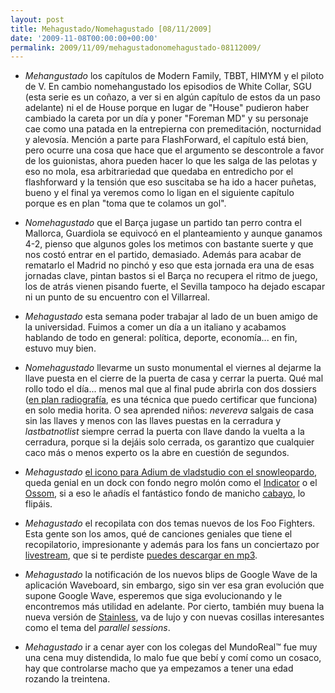 ```yaml
---
layout: post
title: Mehagustado/Nomehagustado [08/11/2009]
date: '2009-11-08T00:00:00+00:00'
permalink: 2009/11/09/mehagustadonomehagustado-08112009/
---
```

- *Mehangustado* los capítulos de Modern Family, TBBT, HIMYM y el piloto de V. En cambio nomehangustado los episodios de White Collar, SGU (esta serie es un coñazo, a ver si en algún capítulo de estos da un paso adelante) ni el de House porque en lugar de "House" pudieron haber cambiado la careta por un día y poner "Foreman MD" y su personaje cae como una patada en la entrepierna con premeditación, nocturnidad y alevosía. Mención a parte para FlashForward, el capítulo está bien, pero ocurre una cosa que hace que el argumento se descontrole a favor de los guionistas, ahora pueden hacer lo que les salga de las pelotas y eso no mola, esa arbitrariedad que quedaba en entredicho por el flashforward y la tensión que eso suscitaba se ha ido a hacer puñetas, bueno y el final ya veremos como lo ligan en el siguiente capítulo porque es en plan "toma que te colamos un gol".

- *Nomehagustado* que el Barça jugase un partido tan perro contra el Mallorca, Guardiola se equivocó en el planteamiento y aunque ganamos 4-2, pienso que algunos goles los metimos con bastante suerte y que nos costó entrar en el partido, demasiado. Además para acabar de rematarlo el Madrid no pinchó y eso que esta jornada era una de esas jornadas clave, pintan bastos si el Barça no recupera el ritmo de juego, los de atrás vienen pisando fuerte, el Sevilla tampoco ha dejado escapar ni un punto de su encuentro con el Villarreal.

- *Mehagustado* esta semana poder trabajar al lado de un buen amigo de la universidad. Fuimos a comer un día a un italiano y acabamos hablando de todo en general: política, deporte, economía... en fin, estuvo muy bien.

- *Nomehagustado* llevarme un susto monumental el viernes al dejarme la llave puesta en el cierre de la puerta de casa y cerrar la puerta. Qué mal rollo todo el día... menos mal que al final pude abrirla con dos dossiers ([en plan radiografía](http://www.forocoches.com/foro/showthread.php?t=859600), es una técnica que puedo certificar que funciona) en solo media horita. O sea aprended niños: _nevereva_ salgais de casa sin las llaves y menos con las llaves puestas en la cerradura y _lastbatnotlist_ siempre cerrad la puerta con llave dando la vuelta a la cerradura, porque si la dejáis solo cerrada, os garantizo que cualquier caco más o menos experto os la abre en cuestión de segundos.

- *Mehagustado* [el icono para Adium de vladstudio con el snowleopardo](http://macthemes2.net/forum/viewtopic.php?id=16798668), queda genial en un dock con fondo negro molón como el [Indicator](http://thvg.deviantart.com/art/Indicator-124009954) o el [Ossom](http://vangenie.deviantart.com/art/Ossom-Dock-140655576), si a eso le añadís el fantástico fondo de manicho [cabayo](http://manicho.deviantart.com/art/Cabayo-wallpaper-139366676), lo flipáis.

- *Mehagustado* el recopilata con dos temas nuevos de los Foo Fighters. Esta gente son los amos, qué de canciones geniales que tiene el recopilatorio, impresionante y además para los fans un conciertazo por [livestream](http://www.livestream.com/foofighters), que si te perdiste [puedes descargar en mp3](http://drop.io/foofighters606).

- *Mehagustado* la notificación de los nuevos blips de Google Wave de la aplicación Waveboard, sin embargo, sigo sin ver esa gran evolución que supone Google Wave,  esperemos que siga evolucionando y le encontremos más utilidad en adelante. Por cierto, también muy buena la nueva versión de [Stainless](http://www.applesfera.com/aplicaciones/stainless-sigue-innovando-y-evolucionando), va de lujo y con nuevas cosillas interesantes como el tema del _parallel sessions_. 

- *Mehagustado* ir a cenar ayer con los colegas del MundoReal&trade; fue muy una cena muy distendida, lo malo fue que bebí y comí como un cosaco, hay que controlarse macho que ya empezamos a tener una edad rozando la treintena.
